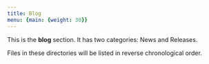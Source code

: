 ```yaml
---
title: Blog
menu: {main: {weight: 30}}
---
```


This is the **blog** section.
It has two categories: News and Releases.

Files in these directories will be listed in reverse chronological order.
